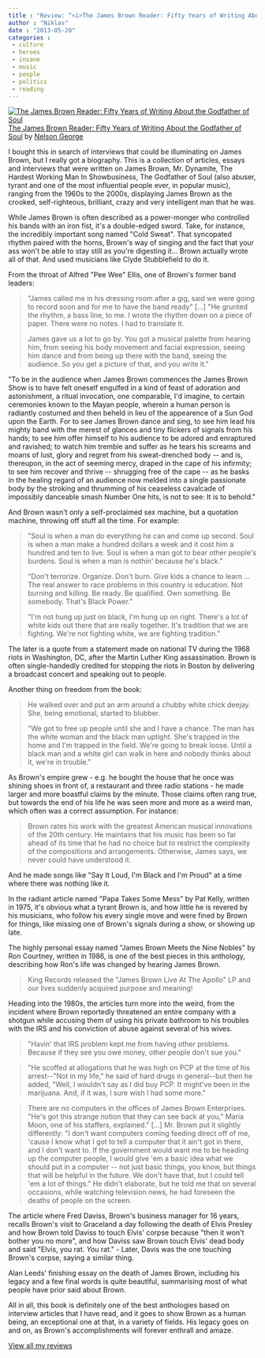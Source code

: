 ```yaml
---
title : "Review: ”<i>The James Brown Reader: Fifty Years of Writing About the Godfather of Soul</i>”, edited by Nelson George and Alan Leeds"
author : "Niklas"
date : "2013-05-20"
categories : 
 - culture
 - heroes
 - insane
 - music
 - people
 - politics
 - reading
---
```


[![The James Brown Reader: Fifty Years of Writing About the Godfather of Soul](http://d.gr-assets.com/books/1349024575m/3254610.jpg)](http://www.goodreads.com/book/show/3254610-the-james-brown-reader)[The James Brown Reader: Fifty Years of Writing About the Godfather of Soul](http://www.goodreads.com/book/show/3254610-the-james-brown-reader) by [Nelson George](http://www.goodreads.com/author/show/6799.Nelson_George)  
  
  
I bought this in search of interviews that could be illuminating on James Brown, but I really got a biography. This is a collection of articles, essays and interviews that were written on James Brown, Mr. Dynamite, The Hardest Working Man In Showbusiness, The Godfather of Soul (also abuser, tyrant and one of the most influential people ever, in popular music), ranging from the 1960s to the 2000s, displaying James Brown as the crooked, self-righteous, brilliant, crazy and very intelligent man that he was.  
  
While James Brown is often described as a power-monger who controlled his bands with an iron fist, it's a double-edged sword. Take, for instance, the incredibly important song named "Cold Sweat". That syncopated rhythm paired with the horns, Brown's way of singing and the fact that your ass won't be able to stay still as you're digesting it... Brown actually wrote all of that. And used musicians like Clyde Stubblefield to do it.  
  
From the throat of Alfred "Pee Wee" Ellis, one of Brown's former band leaders:  
  

> "James called me in his dressing room after a gig, said we were going to record soon and for me to have the band ready" \[...\] "He grunted the rhythm, a bass line, to me. I wrote the rhythm down on a piece of paper. There were no notes. I had to translate it.  
>   
> James gave us a lot to go by. You got a musical palette from hearing him, from seeing his body movement and facial expression, seeing him dance and from being up there with the band, seeing the audience. So you get a picture of that, and you write it."

  
  
"To be in the audience when James Brown commences the James Brown Show is to have felt oneself engulfed in a kind of feast of adoration and astonishment, a ritual invocation, one comparable, I'd imagine, to certain ceremonies known to the Mayan people, wherein a human person is radiantly costumed and then beheld in lieu of the appearence of a Sun God upon the Earth. For to see James Brown dance and sing, to see him lead his mighty band with the merest of glances and tiny flickers of signals from his hands; to see him offer himself to his audience to be adored and enraptured and ravished; to watch him tremble and suffer as he tears his screams and moans of lust, glory and regret from his sweat-drenched body -- and is, thereupon, in the act of seeming mercy, draped in the cape of his infirmity; to see him recover and thrive -- shrugging free of the cape -- as he basks in the healing regard of an audience now melded into a single passionate body by the stroking and thrumming of his ceaseless cavalcade of impossibly danceable smash Number One hits, is not to see: It is to behold."  
  
And Brown wasn't only a self-proclaimed sex machine, but a quotation machine, throwing off stuff all the time. For example:  
  

> "Soul is when a man do everything he can and come up second. Soul is when a man make a hundred dollars a week and it cost him a hundred and ten to live. Soul is when a man got to bear other people's burdens. Soul is when a man is nothin' because he's black."  
>   
> "Don't terrorize. Organize. Don't burn. Give kids a chance to learn ... The real answer to race problems in this country is education. Not burning and killing. Be ready. Be qualified. Own something. Be somebody. That's Black Power."  
>   
> "I'm not hung up just on black, I'm hung up on right. There's a lot of white kids out there that are really together. It's tradition that we are fighting. We're not fighting white, we are fighting tradition."

  
  
The later is a quote from a statement made on national TV during the 1968 riots in Washington, DC, after the Martin Luther King assassination. Brown is often single-handedly credited for stopping the riots in Boston by delivering a broadcast concert and speaking out to people.  
  
Another thing on freedom from the book:  
  

> He walked over and put an arm around a chubby white chick deejay. She, being emotional, started to blubber.  
>   
> "We got to free up people until she and I have a chance. The man has the white woman and the black man uptight. She's trapped in the home and I'm trapped in the field. We're going to break loose. Until a black man and a white girl can walk in here and nobody thinks about it, we're in trouble."

  
  
As Brown's empire grew - e.g. he bought the house that he once was shining shoes in front of, a restaurant and three radio stations - he made larger and more boastful claims by the minute. Those claims often rang true, but towards the end of his life he was seen more and more as a weird man, which often was a correct assumption. For instance:  
  

> Brown rates his work with the greatest American musical innovations of the 20th century. He maintains that his music has been so far ahead of its time that he had no choice but to restrict the complexity of the compositions and arrangements. Otherwise, James says, we never could have understood it.

  
  
And he made songs like "Say It Loud, I'm Black and I'm Proud" at a time where there was nothing like it.  
  
In the radiant article named "Papa Takes Some Mess" by Pat Kelly, written in 1975, it's obvious what a tyrant Brown is, and how little he is revered by his musicians, who follow his every single move and were fined by Brown for things, like missing one of Brown's signals during a show, or showing up late.  
  
The highly personal essay named "James Brown Meets the Nine Nobles" by Ron Courtney, written in 1986, is one of the best pieces in this anthology, describing how Ron's life was changed by hearing James Brown.  
  

> King Records released the "James Brown Live At The Apollo" LP and our lives suddenly acquired purpose and meaning!

  
  
Heading into the 1980s, the articles turn more into the weird, from the incident where Brown reportedly threatened an entire company with a shotgun while accusing them of using his private bathroom to his troubles with the IRS and his conviction of abuse against several of his wives.  
  

> "Havin' that IRS problem kept me from having other problems. Because if they see you owe money, other people don't sue you."

  
  

> "He scoffed at allogations that he was high on PCP at the time of his arrest--"Not in my life," he said of hard drugs in general--but then he added, "Well, I wouldn't say as I did buy PCP. It might've been in the marijuana. And, if it was, I sure wish I had some more."

  
  

> There are no computers in the offices of James Brown Enterprises. "He's got this strange notion that they can see back at you," Maria Moon, one of his staffers, explained." \[...\] Mr. Brown put it slightly differently: "I don't want computers coming feeding direct off of me, 'cause I know what I got to tell a computer that it ain't got in there, and I don't want to. If the government would want me to be heading up the computer people, I would give 'em a basic idea what we should put in a computer -- not just basic things, you know, but things that will be helpful in the future. We don't have that, but I could tell 'em a lot of things." He didn't elaborate, but he told me that on several occasions, while watching television news, he had foreseen the deaths of people on the screen.

  
  
The article where Fred Daviss, Brown's business manager for 16 years, recalls Brown's visit to Graceland a day following the death of Elvis Presley and how Brown told Daviss to touch Elvis' corpse because "then it won't bother you no more", and how Daviss saw Brown touch Elvis' dead body and said "Elvis, you rat. _You_ rat." - Later, Davis was the one touching Brown's corpse, saying a similar thing.  
  
Alan Leeds' finishing essay on the death of James Brown, including his legacy and a few final words is quite beautiful, summarising most of what people have prior said about Brown.  
  
All in all, this book is definitely one of the best anthologies based on interview articles that I have read, and it goes to show Brown as a human being, an exceptional one at that, in a variety of fields. His legacy goes on and on, as Brown's accomplishments will forever enthrall and amaze.  
  
[View all my reviews](http://www.goodreads.com/review/list/2106358-niklas-pivic)
